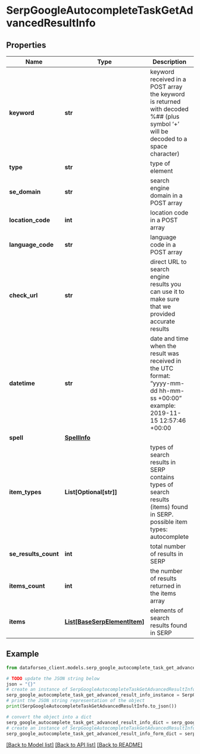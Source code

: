 # SerpGoogleAutocompleteTaskGetAdvancedResultInfo


## Properties

Name | Type | Description | Notes
------------ | ------------- | ------------- | -------------
**keyword** | **str** | keyword received in a POST array the keyword is returned with decoded %## (plus symbol ‘+’ will be decoded to a space character) | [optional] 
**type** | **str** | type of element | [optional] 
**se_domain** | **str** | search engine domain in a POST array | [optional] 
**location_code** | **int** | location code in a POST array | [optional] 
**language_code** | **str** | language code in a POST array | [optional] 
**check_url** | **str** | direct URL to search engine results you can use it to make sure that we provided accurate results | [optional] 
**datetime** | **str** | date and time when the result was received in the UTC format: “yyyy-mm-dd hh-mm-ss +00:00” example: 2019-11-15 12:57:46 +00:00 | [optional] 
**spell** | [**SpellInfo**](SpellInfo.md) |  | [optional] 
**item_types** | **List[Optional[str]]** | types of search results in SERP contains types of search results (items) found in SERP. possible item types: autocomplete | [optional] 
**se_results_count** | **int** | total number of results in SERP | [optional] 
**items_count** | **int** | the number of results returned in the items array | [optional] 
**items** | [**List[BaseSerpElementItem]**](BaseSerpElementItem.md) | elements of search results found in SERP | [optional] 

## Example

```python
from dataforseo_client.models.serp_google_autocomplete_task_get_advanced_result_info import SerpGoogleAutocompleteTaskGetAdvancedResultInfo

# TODO update the JSON string below
json = "{}"
# create an instance of SerpGoogleAutocompleteTaskGetAdvancedResultInfo from a JSON string
serp_google_autocomplete_task_get_advanced_result_info_instance = SerpGoogleAutocompleteTaskGetAdvancedResultInfo.from_json(json)
# print the JSON string representation of the object
print(SerpGoogleAutocompleteTaskGetAdvancedResultInfo.to_json())

# convert the object into a dict
serp_google_autocomplete_task_get_advanced_result_info_dict = serp_google_autocomplete_task_get_advanced_result_info_instance.to_dict()
# create an instance of SerpGoogleAutocompleteTaskGetAdvancedResultInfo from a dict
serp_google_autocomplete_task_get_advanced_result_info_form_dict = serp_google_autocomplete_task_get_advanced_result_info.from_dict(serp_google_autocomplete_task_get_advanced_result_info_dict)
```
[[Back to Model list]](../README.md#documentation-for-models) [[Back to API list]](../README.md#documentation-for-api-endpoints) [[Back to README]](../README.md)


